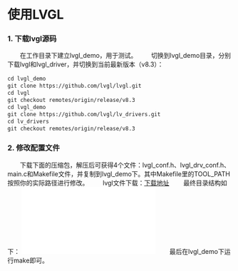 # **使用LVGL**

### 1. 下载lvgl源码

　　在工作目录下建立lvgl_demo，用于测试。
　　切换到lvgl_demo目录，分别下载lvgl和lvgl_driver，并切换到当前最新版本（v8.3）：

```
cd lvgl_demo
git clone https://github.com/lvgl/lvgl.git
cd lvgl
git checkout remotes/origin/release/v8.3
cd lvgl_demo
git clone https://github.com/lvgl/lv_drivers.git
cd lv_drivers
git checkout remotes/origin/release/v8.3
```

### 2. 修改配置文件

　　下载下面的压缩包，解压后可获得4个文件：lvgl_conf.h、lvgl_drv_conf.h、main.c和Makefile文件，并复制到lvgl_demo下。其中Makefile里的TOOL_PATH按照你的实际路径进行修改。
　　lvgl文件下载：[下载地址](http://doc.liulianpi.cn/files/lvgl_files.zip)
　　最终目录结构如下：
![img](.assets/%E4%BD%BF%E7%94%A8LVGL/index.php)
　　最后在lvgl_demo下运行make即可。